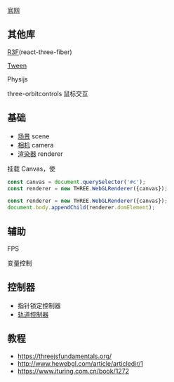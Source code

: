[官网](https://threejs.org)

## 其他库

[R3F](R3F "wikilink")(react-three-fiber)

[Tween](Tween "wikilink")

Physijs

three-orbitcontrols 鼠标交互

## 基础

- [场景](场景 "wikilink") scene
- [相机](相机 "wikilink") camera
- [渲染器](渲染器 "wikilink") renderer

挂载 Canvas，使

``` javascript
const canvas = document.querySelector('#c');
const renderer = new THREE.WebGLRenderer({canvas});
```

``` javascript
const renderer = new THREE.WebGLRenderer({canvas});
document.body.appendChild(renderer.domElement);
```

## 辅助

FPS

变量控制

## 控制器

- 指针锁定控制器
- [轨道控制器](轨道控制器 "wikilink")

## 教程

- https://threejsfundamentals.org/
- http://www.hewebgl.com/article/articledir/1
- https://www.ituring.com.cn/book/1272
